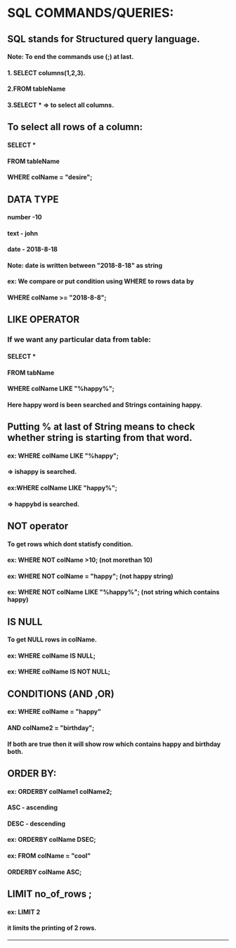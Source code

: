 # SQL COMMANDS/QUERIES:
## SQL stands for Structured query language.

#### Note: To end the commands use (;) at last.

#### 1. SELECT columns(1,2,3).
#### 2.FROM tableName
#### 3.SELECT *    => to select all columns.

## To select all rows of a column:

#### SELECT *
#### FROM tableName
#### WHERE colName = "desire";

## DATA TYPE
#### number -10
#### text - john
#### date - 2018-8-18
#### Note: date is written between "2018-8-18" as string


#### ex: We compare or put condition using WHERE to rows data by
####     WHERE colName >= "2018-8-8";


## LIKE OPERATOR
### If we want any particular data from table:
#### SELECT *
#### FROM tabName
#### WHERE colName LIKE "%happy%";
#### Here happy word is been searched and Strings containing happy.

## Putting % at last of String means to check whether string is starting from that word.
#### ex: WHERE colName LIKE "%happy";
#### =>    ishappy is searched.

#### ex:WHERE colName LIKE "happy%";
#### => happybd is searched.

## NOT operator
#### To get rows which dont statisfy condition.
#### ex: WHERE  NOT colName >10;              (not morethan 10)
#### ex: WHERE NOT colName = "happy";     (not happy string)
#### ex: WHERE NOT colName LIKE "%happy%";    (not string which contains happy)

## IS NULL
#### To get NULL rows in colName.
#### ex: WHERE colName IS NULL;
#### ex: WHERE colName IS NOT NULL;

## CONDITIONS (AND ,OR)
#### ex: WHERE colName = "happy"
   ####  AND colName2 = "birthday";
#### If both are true then it will show row which contains happy and birthday both.

## ORDER BY:
#### ex: ORDERBY colName1 colName2;

#### ASC - ascending
#### DESC - descending

#### ex: ORDERBY colName DSEC;
#### ex: FROM colName = "cool"
   #### ORDERBY colName ASC;
     
## LIMIT  no_of_rows ;
#### ex: LIMIT 2 
#### it limits the printing of 2 rows.

*******************************************************************************************************************************************************************************
